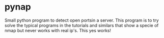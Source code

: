 # pynap
Small python program to detect open portsin a server. This program is to try solve the typical programs in the tutorials and similars that show a specie of nmap but never works with real ip's. This yes works!
